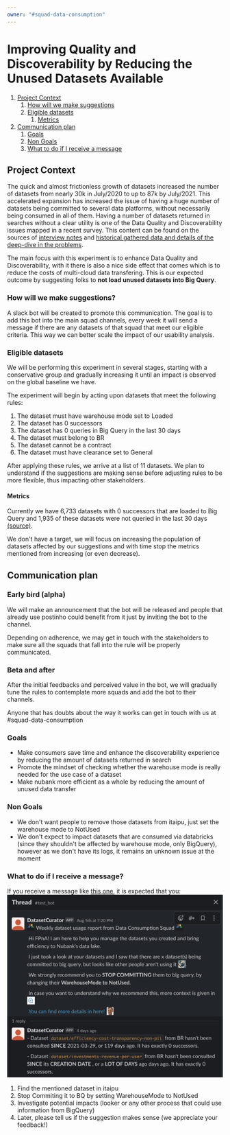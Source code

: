 ```yaml
---
owner: "#squad-data-consumption"
---
```


# Improving Quality and Discoverability by Reducing the Unused Datasets Available

1. [Project Context](#project-context)
    1. [How will we make suggestions](#how-will-we-make-suggestions)
    1. [Eligible datasets](#eligible-datasets)
        1. [Metrics](#metrics)
1. [Communication plan](#communication-plan)
    1. [Goals](#goals)
    1. [Non Goals](#non-goals)
    1. [What to do if I receive a message](#what-to-do-if-i-receive-a-message)

<a id="project-context"></a>
## Project Context

The quick and almost frictionless growth of datasets increased the number of datasets from nearly 30k in July/2020 to up to 87k by July/2021. This accelerated expansion has increased the issue of having a huge number of datasets being committed to several data platforms, without necessarily being consumed in all of them. Having a number of datasets returned in searches without a clear utility is one of the Data Quality and Discoverability issues mapped in a recent survey. This content can be found on the sources of [interview notes](https://drive.google.com/drive/folders/170t3HpCmQqRsrZRqFaQdTPZyFgkSp1R6) and [historical gathered data and details of the deep-dive in the problems](https://docs.google.com/spreadsheets/d/1_zCOVzIfZOsppe-9Z_Q33IxZHr-GNciqNxzB0scv6oo/edit).

The main focus with this experiment is to enhance Data Quality and Discoverability, with it there is also a nice side effect that comes which is to reduce the costs of multi-cloud data transfering. This is our expected outcome by suggesting folks to **not load unused datasets into Big Query**.

<a id="#how-will-we-make-suggestions"></a>
### How will we make suggestions?

A slack bot will be created to promote this communication. The goal is to add this bot into the main squad channels, every week it will send a message if there are any datasets of that squad that meet our eligible criteria. This way we can better scale the impact of our usability analysis.

<a id="#eligible-datasets"></a>
### Eligible datasets

We will be performing this experiment in several stages, starting with a conservative group and gradually increasing it until an impact is observed on the global baseline we have. 

The experiment will begin by acting upon datasets that meet the following rules:
1. The dataset must have warehouse mode set to Loaded
2. The dataset has 0 successors
3. The dataset has 0 queries in Big Query in the last 30 days
4. The dataset must belong to BR
5. The dataset cannot be a contract
6. The dataset must have clearance set to General

After applying these rules, we arrive at a list of 11 datasets. We plan to understand if the suggestions are making sense before adjusting rules to be more flexible, thus impacting other stakeholders.

<a id="#metrics"></a>
#### Metrics

Currently we have 6,733 datasets with 0 successors that are loaded to Big Query and 1,935 of these datasets were not queried in the last 30 days
[(source)](https://docs.google.com/presentation/d/1s2iUmfwep-Slg1U5KFWjNciF01vHsbxZifritc3moCw/edit#slide=id.ge5b454b294_0_9). 

We don't have a target, we will focus on increasing the population of datasets affected by our suggestions and with time stop the metrics mentioned from increasing (or even decrease).

<a id="communication-plan"></a>
## Communication plan

### Early bird (alpha)

We will make an announcement that the bot will be released and people that already use postinho could benefit from it just by inviting the bot to the channel.

Depending on adherence, we may get in touch with the stakeholders to make sure all the squads that fall into the rule will be properly communicated.

### Beta and after

After the initial feedbacks and perceived value in the bot, we will gradually tune the rules to contemplate more squads and add the bot to their channels.

Anyone that has doubts about the way it works can get in touch with us at #squad-data-consumption

<a id="#goals"></a>
### Goals
- Make consumers save time and enhance the discoverability experience by reducing the amount of datasets returned in search
- Promote the mindset of checking whether the warehouse mode is really needed for the use case of a dataset
- Make nubank more efficient as a whole by reducing the amount of unused data transfer 

<a id="#non-goals"></a>
### Non Goals
- We don't want people to remove those datasets from itaipu, just set the warehouse mode to NotUsed
- We don't expect to impact datasets that are consumed via databricks (since they shouldn't be 
affected by warehouse mode, only BigQuery), however  as we don't have its logs, 
it remains an unknown issue at the moment

<a id="#what-to-do-if-i-receive-a-message"></a>
### What to do if I receive a message?

If you receive a message like [this one](dataset_usage/bot_sample_message.png), it is expected that you:
![bot_sample_message](dataset_usage/bot_sample_message.png)
1. Find the mentioned dataset in itaipu
2. Stop Commiting it to BQ by setting WarehouseMode to NotUsed
3. Investigate potential impacts (looker or any other process that could use information from BigQuery)
4. Later, please tell us if the suggestion makes sense (we appreciate your feedback!)
